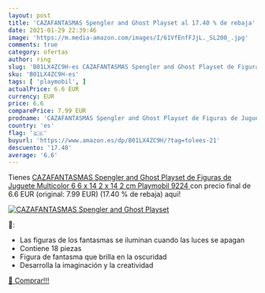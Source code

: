 ```yaml
---
layout: post
title: 'CAZAFANTASMAS Spengler and Ghost Playset al 17.40 % de rebaja'
date: 2021-01-29 22:39:46
image: 'https://m.media-amazon.com/images/I/61VfEnfFJjL._SL200_.jpg'
comments: true
category: ofertas
author: ring
slug: 'B01LX4ZC9H-es CAZAFANTASMAS Spengler and Ghost Playset de Figuras de...'
sku: 'B01LX4ZC9H-es'
tags: [ 'playmobil', ]
actualPrice: 6.6 EUR
currency: EUR
price: 6.6
comparePrice: 7.99 EUR
prodname: 'CAZAFANTASMAS Spengler and Ghost Playset de Figuras de Juguete  Multicolor  6 6 x 14 2 x 14 2 cm  Playmobil 9224 '
country: 'es'
flag: '🇪🇸'
buyurl: 'https://www.amazon.es/dp/B01LX4ZC9H/?tag=tolees-21'
descuento: '17.40'
average: '6.6'
---
```


Tienes [CAZAFANTASMAS Spengler and Ghost Playset de Figuras de Juguete  Multicolor  6 6 x 14 2 x 14 2 cm  Playmobil 9224 ](https://www.amazon.es/dp/B01LX4ZC9H/?tag=tolees-21) con precio final de  6.6 EUR (original: 7.99 EUR) (17.40 %  de rebaja) aqui!

[![CAZAFANTASMAS Spengler and Ghost Playset](https://m.media-amazon.com/images/I/61VfEnfFJjL._SL200_.jpg)](https://www.amazon.es/dp/B01LX4ZC9H/?tag=tolees-21)

🔎:

- Las figuras de los fantasmas se iluminan cuando las luces se apagan
- Contiene 18 piezas
- Figura de fantasma que brilla en la oscuridad
- Desarrolla la imaginación y la creatividad

[🛒 Comprar!!!](https://www.amazon.es/dp/B01LX4ZC9H/?tag=tolees-21)
